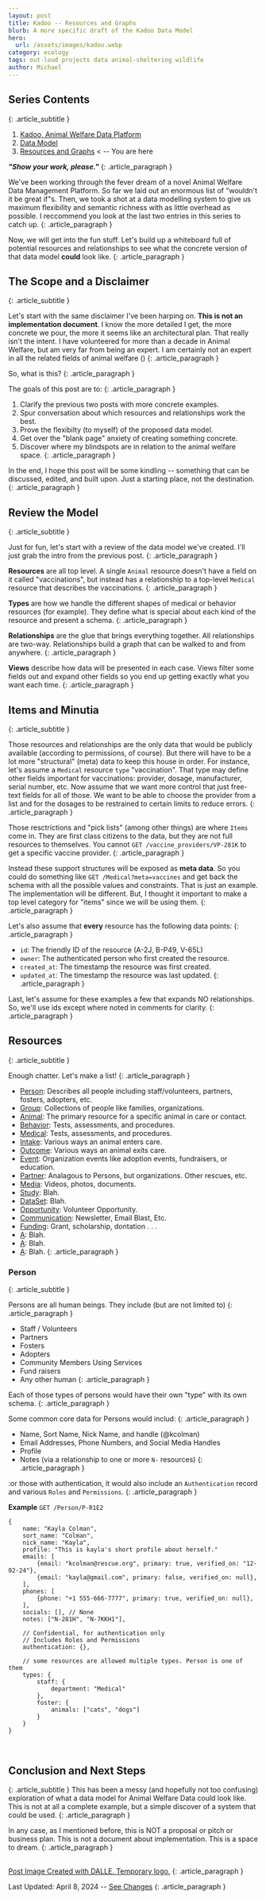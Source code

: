 ```yaml
---
layout: post
title: Kadoo -- Resources and Graphs 
blurb: A more specific draft of the Kadoo Data Model
hero:
  url: /assets/images/kadoo.webp
category: ecology
tags: out-loud projects data animal-sheltering wildlife
author: Michael
---
```


## Series Contents
{: .article_subtitle }

1. [Kadoo, Animal Welfare Data Platform](https://electricjones.me/ecology/2024/02/25/kadoo/)
2. [Data Model](https://electricjones.me/ecology/2024/04/03/kadoo-data/)
2. [Resources and Graphs](#) < -- You are here

<b><i>"Show your work, please."</i></b>
{: .article_paragraph }

We've been working through the fever dream of a novel Animal Welfare Data Management Platform. So far we laid out an enormous list of "wouldn't it be great if"s. Then, we took a shot at a data modelling system to give us maximum flexibility and semantic richness with as little overhead as possible. I reccommend you look at the last two entries in this series to catch up.
{: .article_paragraph }

Now, we will get into the fun stuff. Let's build up a whiteboard full of potential resources and relationships to see what the concrete version of that data model **could** look like.
{: .article_paragraph }

## The Scope and a Disclaimer
{: .article_subtitle }

Let's start with the same disclaimer I've been harping on. **This is not an implementation document**. I know the more detailed I get, the more concrete we pour, the more it seems like an architectural plan. That really isn't the intent. I have volunteered for more than a decade in Animal Welfare, but am very far from being an expert. I am certainly not an expert in all the related fields of animal welfare ()
{: .article_paragraph }

So, what is this?
{: .article_paragraph }

The goals of this post are to:
{: .article_paragraph }

1. Clarify the previous two posts with more concrete examples.
2. Spur conversation about which resources and relationships work the best.
3. Prove the flexibilty (to myself) of the proposed data model.
4. Get over the "blank page" anxiety of creating something concrete.
5. Discover where my blindspots are in relation to the animal welfare space.
{: .article_paragraph }

In the end, I hope this post will be some kindling -- something that can be discussed, edited, and built upon. Just a starting place, not the destination.
{: .article_paragraph }

## Review the Model
{: .article_subtitle }

Just for fun, let's start with a review of the data model we've created. I'll just grab the intro from the previous post.
{: .article_paragraph }

**Resources** are all top level. A single `Animal` resource doesn't have a field on it called "vaccinations", but instead has a relationship to a top-level `Medical` resource that describes the vaccinations.
{: .article_paragraph }

**Types** are how we handle the different shapes of medical or behavior resources (for example). They define what is special about each kind of the resource and present a schema. 
{: .article_paragraph }

**Relationships** are the glue that brings everything together. All relationships are two-way. Relationships build a graph that can be walked to and from anywhere.
{: .article_paragraph }

**Views** describe how data will be presented in each case. Views filter some fields out and expand other fields so you end up getting exactly what you want each time.
{: .article_paragraph }

## Items and Minutia 
{: .article_subtitle }

Those resources and relationships are the only data that would be publicly available (according to permissions, of course). But there will have to be a lot more "structural" (meta) data to keep this house in order. For instance, let's assume a `Medical` resource `type` "vaccination". That type may define other fields important for vaccinations: provider, dosage, manufacturer, serial number, etc. Now assume that we want more control that just free-text fields for all of those. We want to be able to choose the provider from a list and for the dosages to be restrained to certain limits to reduce errors.
{: .article_paragraph }

Those resctrictions and "pick lists" (among other things) are where `Items` come in. They are first class citizens to the data, but they are not full resources to themselves. You cannot `GET /vaccine_providers/VP-281K` to get a specific vaccine provider.
{: .article_paragraph }

Instead these support structures will be exposed as **meta data**. So you could do something like `GET /Medical?meta=vaccines` and get back the schema with all the possible values and constraints. That is just an example. The implementation will be different. But, I thought it important to make a top level category for "items" since we will be using them.
{: .article_paragraph }

Let's also assume that **every** resource has the following data points:
{: .article_paragraph }

- `id`: The friendly ID of the resource (A-2J, B-P49, V-65L)
- `owner`: The authenticated person who first created the resource.
- `created_at`: The timestamp the resource was first created.
- `updated_at`: The timestamp the resource was last updated.
{: .article_paragraph }

Last, let's assume for these examples a few that expands NO relationships. So, we'll use ids except where noted in comments for clarity.
{: .article_paragraph }

## Resources 
{: .article_subtitle }

Enough chatter. Let's make a list!
{: .article_paragraph }

- [Person](#): Describes all people including staff/volunteers, partners, fosters, adopters, etc.
- [Group](#): Collections of people like families, organizations. 
- [Animal](#): The primary resource for a specific animal in care or contact.
- [Behavior](#): Tests, assessments, and procedures.
- [Medical](#): Tests, assessments, and procedures.
- [Intake](#): Various ways an animal enters care. 
- [Outcome](#): Various ways an animal exits care.
- [Event](#): Organization events like adoption events, fundraisers, or education. 
- [Partner](#): Analagous to Persons, but organizations. Other rescues, etc. 
- [Media](#): Videos, photos, documents.
- [Study](#): Blah.
- [DataSet](#): Blah.
- [Opportunity](#): Volunteer Opportunity. 
- [Communication](#): Newsletter, Email Blast, Etc.
- [Funding](#): Grant, scholarship, dontation . . .
- [A](#): Blah.
- [A](#): Blah.
- [A](#): Blah.
{: .article_paragraph }

### Person
{: .article_subtitle }

Persons are all human beings. They include (but are not limited to)
{: .article_paragraph }

- Staff / Volunteers
- Partners
- Fosters
- Adopters
- Community Members Using Services
- Fund raisers
- Any other human
{: .article_paragraph }

Each of those types of persons would have their own "type" with its own schema.
{: .article_paragraph }

Some common core data for Persons would includ:
{: .article_paragraph }

- Name, Sort Name, Nick Name, and handle (@kcolman)
- Email Addresses, Phone Numbers, and Social Media Handles
- Profile
- Notes (via a relationship to one or more `N-` resources)
{: .article_paragraph }

:or those with authentication, it would also include an `Authentication` record and various `Roles` and `Permissions`.
{: .article_paragraph }

**Example**
`GET /Person/P-R1E2`
```jsonc
{
    name: "Kayla Colman",
    sort_name: "Colman",
    nick_name: "Kayla",
    profile: "This is kayla's short profile about herself."
    emails: [
        {email: "kcolman@rescue.org", primary: true, verified_on: "12-02-24"},
        {email: "kayla@gmail.com", primary: false, verified_on: null},
    ],
    phones: [
        {phone: "+1 555-666-7777", primary: true, verified_on: null},
    ],
    socials: [], // None
    notes: ["N-281H", "N-7KKH1"],

    // Confidential, for authentication only
    // Includes Roles and Permissions
    authentication: {},

    // some resources are allowed multiple types. Person is one of them
    types: {
        staff: {
            department: "Medical"
        },
        foster: {
            animals: ["cats", "dogs"]
        }
    }
}
```
<br />

## Conclusion and Next Steps
{: .article_subtitle }
This has been a messy (and hopefully not too confusing) exploration of what a data model for Animal Welfare Data could look like. This is not at all a complete example, but a simple discover of a system that could be used. 
{: .article_paragraph }

In any case, as I mentioned before, this is NOT a proposal or pitch or business plan. This is not a document about implementation. This is a space to dream.
{: .article_paragraph }

<br />
<a href="https://openai.com/research/dall-e">Post Image Created with DALLE. Temporary logo.</a>
{: .article_paragraph }

Last Updated: April 8, 2024 -- [See Changes](https://github.com/electricjones/electricjones.github.io/commits/main/_posts/2024-02-25-kadoo.md)
{: .article_paragraph }
<br />
